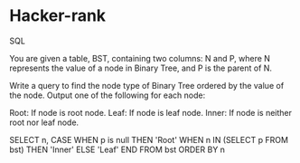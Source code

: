 # Hacker-rank
SQL

You are given a table, BST, containing two columns: N and P, where N represents the value of a node in Binary Tree, and P is the parent of N.



Write a query to find the node type of Binary Tree ordered by the value of the node. Output one of the following for each node:

Root: If node is root node.
Leaf: If node is leaf node.
Inner: If node is neither root nor leaf node.



SELECT n, CASE
WHEN p is null THEN 'Root'
WHEN n IN (SELECT p FROM bst)  THEN 'Inner'
ELSE 'Leaf'
END FROM bst ORDER BY n
